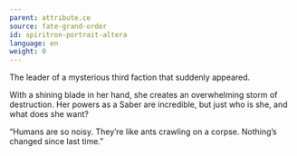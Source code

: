 ```yaml
---
parent: attribute.ce
source: fate-grand-order
id: spiritron-portrait-altera
language: en
weight: 0
---
```


The leader of a mysterious third faction that suddenly appeared.

With a shining blade in her hand, she creates an overwhelming storm of destruction.
Her powers as a Saber are incredible, but just who is she, and what does she want?

“Humans are so noisy. They’re like ants crawling on a corpse.
Nothing’s changed since last time.”
